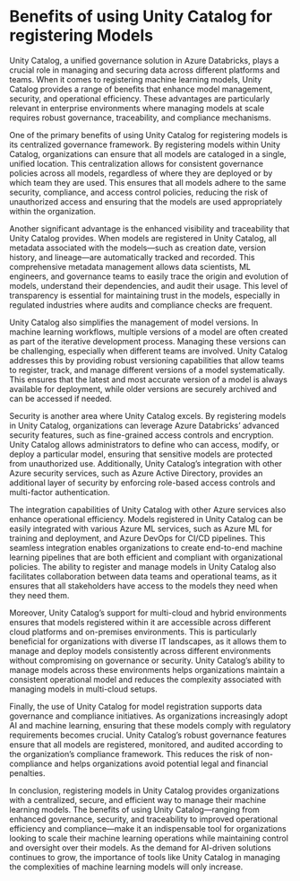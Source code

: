 # Benefits of using Unity Catalog for registering Models

Unity Catalog, a unified governance solution in Azure Databricks, plays a crucial role in managing and securing data across different platforms and teams. When it comes to registering machine learning models, Unity Catalog provides a range of benefits that enhance model management, security, and operational efficiency. These advantages are particularly relevant in enterprise environments where managing models at scale requires robust governance, traceability, and compliance mechanisms.

One of the primary benefits of using Unity Catalog for registering models is its centralized governance framework. By registering models within Unity Catalog, organizations can ensure that all models are cataloged in a single, unified location. This centralization allows for consistent governance policies across all models, regardless of where they are deployed or by which team they are used. This ensures that all models adhere to the same security, compliance, and access control policies, reducing the risk of unauthorized access and ensuring that the models are used appropriately within the organization.

Another significant advantage is the enhanced visibility and traceability that Unity Catalog provides. When models are registered in Unity Catalog, all metadata associated with the models—such as creation date, version history, and lineage—are automatically tracked and recorded. This comprehensive metadata management allows data scientists, ML engineers, and governance teams to easily trace the origin and evolution of models, understand their dependencies, and audit their usage. This level of transparency is essential for maintaining trust in the models, especially in regulated industries where audits and compliance checks are frequent.

Unity Catalog also simplifies the management of model versions. In machine learning workflows, multiple versions of a model are often created as part of the iterative development process. Managing these versions can be challenging, especially when different teams are involved. Unity Catalog addresses this by providing robust versioning capabilities that allow teams to register, track, and manage different versions of a model systematically. This ensures that the latest and most accurate version of a model is always available for deployment, while older versions are securely archived and can be accessed if needed.

Security is another area where Unity Catalog excels. By registering models in Unity Catalog, organizations can leverage Azure Databricks’ advanced security features, such as fine-grained access controls and encryption. Unity Catalog allows administrators to define who can access, modify, or deploy a particular model, ensuring that sensitive models are protected from unauthorized use. Additionally, Unity Catalog’s integration with other Azure security services, such as Azure Active Directory, provides an additional layer of security by enforcing role-based access controls and multi-factor authentication.

The integration capabilities of Unity Catalog with other Azure services also enhance operational efficiency. Models registered in Unity Catalog can be easily integrated with various Azure ML services, such as Azure ML for training and deployment, and Azure DevOps for CI/CD pipelines. This seamless integration enables organizations to create end-to-end machine learning pipelines that are both efficient and compliant with organizational policies. The ability to register and manage models in Unity Catalog also facilitates collaboration between data teams and operational teams, as it ensures that all stakeholders have access to the models they need when they need them.

Moreover, Unity Catalog’s support for multi-cloud and hybrid environments ensures that models registered within it are accessible across different cloud platforms and on-premises environments. This is particularly beneficial for organizations with diverse IT landscapes, as it allows them to manage and deploy models consistently across different environments without compromising on governance or security. Unity Catalog’s ability to manage models across these environments helps organizations maintain a consistent operational model and reduces the complexity associated with managing models in multi-cloud setups.

Finally, the use of Unity Catalog for model registration supports data governance and compliance initiatives. As organizations increasingly adopt AI and machine learning, ensuring that these models comply with regulatory requirements becomes crucial. Unity Catalog’s robust governance features ensure that all models are registered, monitored, and audited according to the organization’s compliance framework. This reduces the risk of non-compliance and helps organizations avoid potential legal and financial penalties.

In conclusion, registering models in Unity Catalog provides organizations with a centralized, secure, and efficient way to manage their machine learning models. The benefits of using Unity Catalog—ranging from enhanced governance, security, and traceability to improved operational efficiency and compliance—make it an indispensable tool for organizations looking to scale their machine learning operations while maintaining control and oversight over their models. As the demand for AI-driven solutions continues to grow, the importance of tools like Unity Catalog in managing the complexities of machine learning models will only increase.